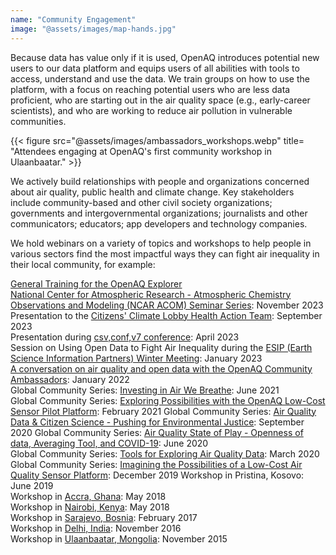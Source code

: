 ```yaml
---
name: "Community Engagement"
image: "@assets/images/map-hands.jpg"
---
```


Because data has value only if it is used, OpenAQ introduces potential new users to our data platform and equips users of all abilities with tools to access, understand and use the data. We train groups on how to use the platform, with a focus on reaching potential users who are less data proficient, who are starting out in the air quality space (e.g., early-career scientists), and who are working to reduce air pollution in vulnerable communities.

{{< figure src="@assets/images/ambassadors_workshops.webp" title= "Attendees engaging at OpenAQ's first community workshop in Ulaanbaatar." >}}

We actively build relationships with people and organizations concerned about air quality, public health and climate change. Key stakeholders include community-based and other civil society organizations; governments and intergovernmental organizations; journalists and other communicators; educators; app developers and technology companies.

We hold webinars on a variety of topics and workshops to help people in various sectors find the most impactful ways they can fight air inequality in their local community, for example:

[General Training for the OpenAQ Explorer](https://www.youtube.com/watch?v=Li3YQkDK3bg)\
[National Center for Atmospheric Research - Atmospheric Chemistry Observations and Modeling (NCAR ACOM) Seminar Series](https://www.youtube.com/watch?v=t0Scl9kE_1g): November 2023\
P﻿resentation to the [Citizens' Climate Lobby Health Action Team](https://www.youtube.com/watch?v=Li3YQkDK3bg): September 2023\
P﻿resentation during [csv,conf,v7 conference](https://www.youtube.com/watch?v=nUBiiNEkXuE): April 2023\
S﻿ession on Using Open Data to Fight Air Inequality during the [ESIP (Earth Science Information Partners) Winter Meeting](https://www.youtube.com/watch?v=Eh1itk7vSgM&list=PL8X9E6I5_i8gA_VHWtcLa8qXknTyO_o7v&index=20): January 2023\
[A conversation on air quality and open data with the OpenAQ Community Ambassadors](https://www.youtube.com/watch?v=UqFQsv8VFzc&): January 2022\
Global Community Series: [Investing in Air We Breathe](https://www.youtube.com/watch?v=mMJjzR0uvmI&): June 2021\
Global Community Series: [Exploring Possibilities with the OpenAQ Low-Cost Sensor Pilot Platform](https://www.youtube.com/watch?v=VzS_mTU3sHc&): February 2021
Global Community Series: [Air Quality Data & Citizen Science - Pushing for Environmental Justice](https://www.youtube.com/watch?v=Ct_RUvE1VWE&): September 2020
Global Community Series: [Air Quality State of Play - Openness of data, Averaging Tool, and COVID-19](https://www.youtube.com/watch?v=sHg2TafhxsI&): June 2020\
Global Community Series: [Tools for Exploring Air Quality Data](https://www.youtube.com/watch?v=4Iiswd2Oi2c&): March 2020\
Global Community Series: [Imagining the Possibilities of a Low-Cost Air Quality Sensor Platform](https://www.youtube.com/watch?v=IQWB7mUlnlI&): December 2019
Workshop in Pristina, Kosovo: June 2019\
Workshop in [Accra, Ghana](https://www.dropbox.com/s/mksfchtt9ju7h2m/Public_Sub-Saharan%20Africa%20Workshop%20Report.pdf?dl=0): May 2018\
Workshop in [Nairobi, Kenya](https://www.dropbox.com/s/mksfchtt9ju7h2m/Public_Sub-Saharan%20Africa%20Workshop%20Report.pdf?dl=0): May 2018\
Workshop in [Sarajevo, Bosnia](https://www.dropbox.com/s/436sug0dubutfu6/Report%20from%20the%20Sarajevo%20OpenAQ%20Workshop.pdf?dl=0): February 2017\
Workshop in [Delhi, India](https://openaq.medium.com/delhi-openaq-workshop-info-materials-and-results-2bd74b88bee6): November 2016\
Workshop in [Ulaanbaatar, Mongolia](https://openaq.medium.com/the-ub-openaq-workshop-results-5e9a9829660c): November 2015
